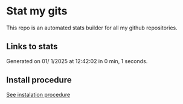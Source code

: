 # Stat my gits

This repo is an automated stats builder for all my github repositories.

## Links to stats


Generated on 01/ 1/2025 at 12:42:02 in 0 min, 1 seconds.

## Install procedure

[See instalation procedure](./src/install.md)
